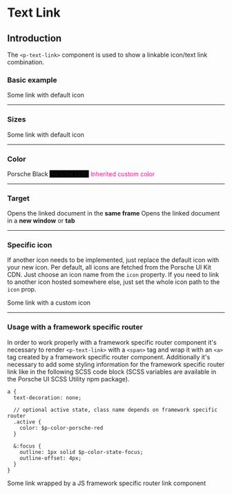 # Text Link

## Introduction
The `<p-text-link>` component is used to show a linkable icon/text link combination. 

### Basic example

<Playground>
  <p-text-link href="https://ui.porsche.com">Some link with default icon</p-text-link>
</Playground>

---

### Sizes

<Playground>
  <template #configurator>
    <select @change="variant = $event.target.value">
      <option disabled>Select a style variant</option>
      <option>copy</option>
      <option>small</option>
      <option>12</option>
      <option>16</option>
      <option>18</option>
      <option>20</option>
      <option>20-thin</option>
      <option>24</option>
      <option>24-thin</option>
      <option>28</option>
      <option>28-thin</option>
      <option>30</option>
      <option>30-thin</option>
      <option>32</option>
      <option>32-thin</option>
      <option>36</option>
      <option>36-thin</option>
      <option>42</option>
      <option>42-thin</option>
      <option>44</option>
      <option>44-thin</option>
      <option>48</option>
      <option>48-thin</option>
      <option>52</option>
      <option>52-thin</option>
      <option>60</option>
      <option selected>60-thin</option>
      <option>62</option>
      <option>62-thin</option>
      <option>72</option>
      <option>72-thin</option>
      <option>84</option>
      <option>84-thin</option>
    </select>
  </template>
  <p-text-link href="https://ui.porsche.com" :variant="variant">Some link with default icon</p-text-link>
</Playground>

---

### Color

<Playground :childElementLayout="{spacing: 'inline'}">
  <p-text-link href="https://ui.porsche.com" color="porsche-black">Porsche Black</p-text-link>
  <p-text-link href="https://ui.porsche.com" color="porsche-light" style="background: black;">Porsche Light</p-text-link>
  <p-text-link href="https://ui.porsche.com" color="inherit" style="color: deeppink;">Inherited custom color</p-text-link>
</Playground>

---

### Target

<Playground :childElementLayout="{spacing: 'block'}">
  <p-text-link href="https://ui.porsche.com" target="self">Opens the linked document in the <b>same frame</b></p-text-link>
  <p-text-link href="https://ui.porsche.com" target="blank">Opens the linked document in a <b>new window</b> or <b>tab</b></p-text-link>
</Playground>

---

### Specific icon
If another icon needs to be implemented, just replace the default icon with your new icon. Per default, all icons are fetched from the Porsche UI Kit CDN. Just choose an icon name from the `icon` property.
If you need to link to another icon hosted somewhere else, just set the whole icon path to the `icon` prop.

<Playground>
  <p-text-link href="https://ui.porsche.com" icon="delete">Some link with a custom icon</p-text-link>
</Playground>

---

### Usage with a framework specific router
In order to work properly with a framework specific router component it's necessary to render `<p-text-link>` with a `<span>` tag and wrap it with an `<a>` tag created by a framework specific router component.
Additionally it's necessary to add some styling information for the framework specific router link like in the following SCSS code block (SCSS variables are available in the Porsche UI SCSS Utility npm package).

```
a {
  text-decoration: none;
  
  // optional active state, class name depends on framework specific router
  .active {
    color: $p-color-porsche-red
  }
  
  &:focus {
    outline: 1px solid $p-color-state-focus;
    outline-offset: 4px;
  }
}
```

<Playground>
  <a href="https://ui.porsche.com">
    <p-text-link tag="span">Some link wrapped by a JS framework specific router link component</p-text-link>
  </a>
</Playground>


<script lang="ts">
  import { Component, Vue } from 'vue-property-decorator';
  
  @Component
  export default class PlaygroundTextLink extends Vue {
    public variant: string = '60-thin';
  }
</script>

<style scoped lang="scss">
  @import '~@porscheui/ui-kit-scss-utils/index';

  a {
    text-decoration: none;
      
    &:focus {
      outline: 1px solid $p-color-state-focus;
      outline-offset: 4px;
    }
  }
</style>